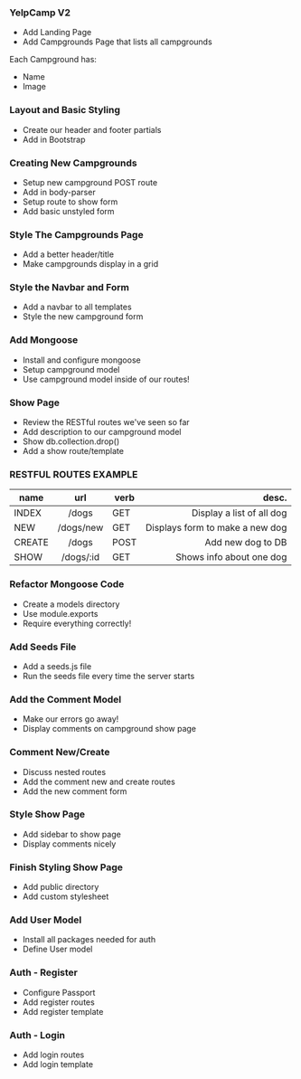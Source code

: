 ### YelpCamp V2

* Add Landing Page
* Add Campgrounds Page that lists all campgrounds

Each Campground has:
* Name 
* Image

### Layout and Basic Styling
* Create our header and footer partials
* Add in Bootstrap

### Creating New Campgrounds
* Setup new campground POST route
* Add in body-parser
* Setup route to show form
* Add basic unstyled form

### Style The Campgrounds Page
* Add a better header/title
* Make campgrounds display in a grid

### Style the Navbar and Form
* Add a navbar to all templates
* Style the new campground form

### Add Mongoose
* Install and configure mongoose
* Setup campground model
* Use campground model inside of our routes!

### Show Page
* Review the RESTful routes we've seen so far
* Add description to our campground model
* Show db.collection.drop()
* Add a show route/template

### RESTFUL ROUTES EXAMPLE

| name   |  url       |  verb  |  desc.                           |
| ------ | :--------: | ------ | -------------------------------: |
| INDEX  |  /dogs     |  GET   |  Display a list of all dog       |
| NEW    |  /dogs/new |  GET   |  Displays form to make a new dog |
| CREATE |  /dogs     |  POST  |  Add new dog to DB               |
| SHOW   |  /dogs/:id |  GET   |  Shows info about one dog        |

### Refactor Mongoose Code
* Create a models directory
* Use module.exports
* Require everything correctly!

### Add Seeds File
* Add a seeds.js file
* Run the seeds file every time the server starts

### Add the Comment Model
* Make our errors go away!
* Display comments on campground show page

### Comment New/Create
* Discuss nested routes
* Add the comment new and create routes
* Add the new comment form

### Style Show Page
* Add sidebar to show page
* Display comments nicely

### Finish Styling Show Page
* Add public directory
* Add custom stylesheet
### Add User Model
* Install all packages needed for auth
* Define User model

### Auth - Register
* Configure Passport
* Add register routes
* Add register template

### Auth - Login
* Add login routes
* Add login template